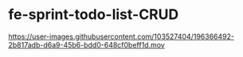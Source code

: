 # fe-sprint-todo-list-CRUD

https://user-images.githubusercontent.com/103527404/196366492-2b817adb-d6a9-45b6-bdd0-648cf0beff1d.mov

